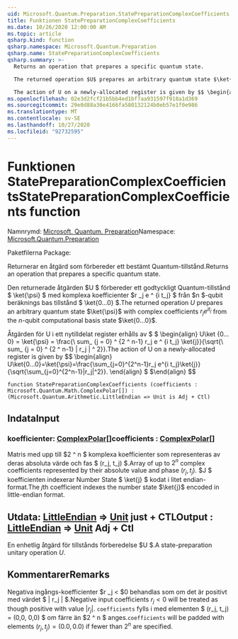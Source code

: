 ```yaml
---
uid: Microsoft.Quantum.Preparation.StatePreparationComplexCoefficients
title: Funktionen StatePreparationComplexCoefficients
ms.date: 10/26/2020 12:00:00 AM
ms.topic: article
qsharp.kind: function
qsharp.namespace: Microsoft.Quantum.Preparation
qsharp.name: StatePreparationComplexCoefficients
qsharp.summary: >-
  Returns an operation that prepares a specific quantum state.

  The returned operation $U$ prepares an arbitrary quantum state $\ket{\psi}$ with complex coefficients $r_j e^{i t_j}$ from the $n$-qubit computational basis state $\ket{0...0}$.

  The action of U on a newly-allocated register is given by $$ \begin{align} U\ket{0...0}=\ket{\psi}=\frac{\sum_{j=0}^{2^n-1}r_j e^{i t_j}\ket{j}}{\sqrt{\sum_{j=0}^{2^n-1}|r_j|^2}}. \end{align} $$
ms.openlocfilehash: 02e3d2fcf21b5bb4ed1bf7aa931597f918a1d369
ms.sourcegitcommit: 29e0d88a30e4166fa580132124b0eb57e1f0e986
ms.translationtype: MT
ms.contentlocale: sv-SE
ms.lasthandoff: 10/27/2020
ms.locfileid: "92732595"
---
```

# <a name="statepreparationcomplexcoefficients-function"></a><span data-ttu-id="ab6aa-102">Funktionen StatePreparationComplexCoefficients</span><span class="sxs-lookup"><span data-stu-id="ab6aa-102">StatePreparationComplexCoefficients function</span></span>

<span data-ttu-id="ab6aa-103">Namnrymd: [Microsoft. Quantum. Preparation](xref:Microsoft.Quantum.Preparation)</span><span class="sxs-lookup"><span data-stu-id="ab6aa-103">Namespace: [Microsoft.Quantum.Preparation](xref:Microsoft.Quantum.Preparation)</span></span>

<span data-ttu-id="ab6aa-104">Paketfilerna [](https://nuget.org/packages/)</span><span class="sxs-lookup"><span data-stu-id="ab6aa-104">Package: [](https://nuget.org/packages/)</span></span>


<span data-ttu-id="ab6aa-105">Returnerar en åtgärd som förbereder ett bestämt Quantum-tillstånd.</span><span class="sxs-lookup"><span data-stu-id="ab6aa-105">Returns an operation that prepares a specific quantum state.</span></span>

<span data-ttu-id="ab6aa-106">Den returnerade åtgärden $U $ förbereder ett godtyckligt Quantum-tillstånd $ \ket{\psi} $ med komplexa koefficienter $r _j e ^ {i t_j} $ från $n $-qubit beräknings bas tillstånd $ \ket{0...0} $.</span><span class="sxs-lookup"><span data-stu-id="ab6aa-106">The returned operation $U$ prepares an arbitrary quantum state $\ket{\psi}$ with complex coefficients $r_j e^{i t_j}$ from the $n$-qubit computational basis state $\ket{0...0}$.</span></span>

<span data-ttu-id="ab6aa-107">Åtgärden för U i ett nytilldelat register erhålls av $ $ \begin{align} U\ket {0... 0} = \ket{\psi} = \frac{\ sum_ {j = 0} ^ {2 ^ n-1} r_j e ^ {i t_j} \ket{j}}{\sqrt{\ sum_ {j = 0} ^ {2 ^ n-1} | r_j | ^ 2}}.</span><span class="sxs-lookup"><span data-stu-id="ab6aa-107">The action of U on a newly-allocated register is given by $$ \begin{align} U\ket{0...0}=\ket{\psi}=\frac{\sum_{j=0}^{2^n-1}r_j e^{i t_j}\ket{j}}{\sqrt{\sum_{j=0}^{2^n-1}|r_j|^2}}.</span></span>
<span data-ttu-id="ab6aa-108">\end{align} $ $</span><span class="sxs-lookup"><span data-stu-id="ab6aa-108">\end{align} $$</span></span>

```qsharp
function StatePreparationComplexCoefficients (coefficients : Microsoft.Quantum.Math.ComplexPolar[]) : (Microsoft.Quantum.Arithmetic.LittleEndian => Unit is Adj + Ctl)
```


## <a name="input"></a><span data-ttu-id="ab6aa-109">Indata</span><span class="sxs-lookup"><span data-stu-id="ab6aa-109">Input</span></span>

### <a name="coefficients--complexpolar"></a><span data-ttu-id="ab6aa-110">koefficienter: [ComplexPolar](xref:Microsoft.Quantum.Math.ComplexPolar)[]</span><span class="sxs-lookup"><span data-stu-id="ab6aa-110">coefficients : [ComplexPolar](xref:Microsoft.Quantum.Math.ComplexPolar)[]</span></span>

<span data-ttu-id="ab6aa-111">Matris med upp till $2 ^ n $ komplexa koefficienter som representeras av deras absoluta värde och fas $ (r_j, t_j) $.</span><span class="sxs-lookup"><span data-stu-id="ab6aa-111">Array of up to $2^n$ complex coefficients represented by their absolute value and phase $(r_j, t_j)$.</span></span> <span data-ttu-id="ab6aa-112">$J $ koefficienten indexerar Number State $ \ket{j} $ kodat i litet endian-format.</span><span class="sxs-lookup"><span data-stu-id="ab6aa-112">The $j$th coefficient indexes the number state $\ket{j}$ encoded in little-endian format.</span></span>



## <a name="output--littleendian--unit-adj--ctl"></a><span data-ttu-id="ab6aa-113">Utdata: [LittleEndian](xref:Microsoft.Quantum.Arithmetic.LittleEndian) => [Unit](xref:microsoft.quantum.lang-ref.unit) just + CTL</span><span class="sxs-lookup"><span data-stu-id="ab6aa-113">Output : [LittleEndian](xref:Microsoft.Quantum.Arithmetic.LittleEndian) => [Unit](xref:microsoft.quantum.lang-ref.unit) Adj + Ctl</span></span>

<span data-ttu-id="ab6aa-114">En enhetlig åtgärd för tillstånds förberedelse $U $.</span><span class="sxs-lookup"><span data-stu-id="ab6aa-114">A state-preparation unitary operation $U$.</span></span>

## <a name="remarks"></a><span data-ttu-id="ab6aa-115">Kommentarer</span><span class="sxs-lookup"><span data-stu-id="ab6aa-115">Remarks</span></span>

<span data-ttu-id="ab6aa-116">Negativa ingångs-koefficienter $r _j < $0 behandlas som om det är positivt med värdet $ | r_j | $.</span><span class="sxs-lookup"><span data-stu-id="ab6aa-116">Negative input coefficients $r_j < 0$ will be treated as though positive with value $|r_j|$.</span></span> <span data-ttu-id="ab6aa-117">`coefficients` fylls i med elementen $ (r_j, t_j) = (0,0, 0,0) $ om färre än $2 ^ n $ anges.</span><span class="sxs-lookup"><span data-stu-id="ab6aa-117">`coefficients` will be padded with elements $(r_j, t_j) = (0.0, 0.0)$ if fewer than $2^n$ are specified.</span></span>